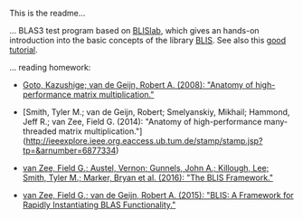 This is the readme...

... BLAS3 test program based on [BLISlab](https://github.com/flame/blislab),
which gives an hands-on introduction into the basic concepts of the library
[BLIS](https://github.com/flame/blis). See also this 
[good tutorial](https://github.com/flame/how-to-optimize-gemm/wiki).

... reading homework:

* [Goto, Kazushige; van de Geijn, Robert A. (2008): "Anatomy of high-performance matrix
multiplication."](
http://www.cs.utexas.edu/~flame/pubs/GotoTOMS_revision.pdf)


* [Smith, Tyler M.; van de Geijn, Robert; Smelyanskiy, Mikhail; Hammond, Jeff R.; van Zee,
Field G. (2014): "Anatomy of high-performance many-threaded matrix multiplication."]
(http://ieeexplore.ieee.org.eaccess.ub.tum.de/stamp/stamp.jsp?tp=&arnumber=6877334)

* [van Zee, Field G.; Austel, Vernon; Gunnels, John A.; Killough, Lee; Smith, Tyler M.; Marker,
Bryan et al. (2016): "The BLIS Framework." ](
http://www.cs.utexas.edu/users/flame/pubs/blis2_toms_rev3.pdf)

* [van Zee, Field G.; van de Geijn, Robert A. (2015): "BLIS: A Framework for Rapidly
Instantiating BLAS Functionality."](
https://dl-acm-org.eaccess.ub.tum.de/citation.cfm?id=2764454
)


